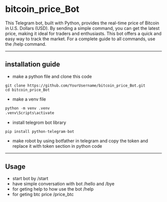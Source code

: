 # bitcoin_price_Bot 
This Telegram bot, built with Python, provides the real-time price of Bitcoin in U.S. Dollars (USD). By sending a simple command, you can get the latest price, making it ideal for traders and enthusiasts. This bot offers a quick and easy way to track the market. For a complete guide to all commands, use the /help command.
___

## installation guide

- make a python file and clone this code
~~~
git clone https://github.com/YourUsername/bitcoin_price_Bot.git
cd bitcoin_price_Bot
~~~
- make a venv file
 ~~~python
 python -m venv .venv
.venv\Scripts\activate
~~~
- install telegrom bot library
~~~python
pip install python-telegram-bot
~~~
- make robot by using botfather in telegram and copy the token and replace it with token section in python code 
___

## Usage
- start bot by /start
- have simple conversation with bot /hello and /bye 
- for geting help to how use the bot /help
- for geting btc price /price_btc